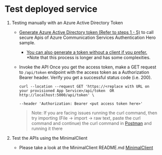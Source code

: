 # Test deployed service

1. Testing manually with an Azure Active Directory Token

    - [Generate Azure Active Directory token (Refer to steps 1 - 5)](../../MinimalClient/README.md) to call secure Apis of Azure Communication Services Authentication Hero sample.

        - [You can also generate a token without a client if you prefer.](../test-tools/generate-aad-token-manually.md) *Note that this process is longer and has some complexities.

    - Invoke the API
    Once you get the access token, make a GET request to `/api/token` endpoint with the access token as a Authorization Bearer header. Verify you get a successful status code (i.e. 200).

        ```shell
        curl --location --request GET 'https://<replace with URL on your provisioned App Service>/api/token  OR http://localhost:5000/api/token' \

        --header 'Authorization: Bearer <put access token here>'
        ```
        > Note: If you are facing issues running the curl command, then try importing (File -> import -> raw text, paste the curl command and continue) the curl command in [Postman](https://www.postman.com/downloads/) and running it there

2. Test the APIs using the MinimalClient
    -  Please take a look at the MinimalClient README.md [MinimalClient](../../MinimalClient/README.md)